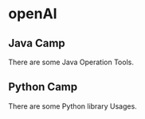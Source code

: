 # openAI

## Java Camp

There are some Java Operation Tools.

## Python Camp

There are some Python library Usages.
